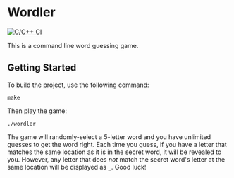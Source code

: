 # Wordler
[![C/C++ CI](https://github.com/WCHunt/Wordler/actions/workflows/Wordler.yml/badge.svg)](https://github.com/WCHunt/Wordler/actions/workflows/Wordler.yml)

This is a command line word guessing game.

## Getting Started

To build the project, use the following command:

```
make
```

Then play the game:

```
./wordler
```

The game will randomly-select a 5-letter word and you have unlimited guesses to get the word right. Each time you guess, if you have a letter that matches the same location as it is in the secret word, it will be revealed to you. However, any letter that does *not* match the secret word's letter at the same location will be displayed as `_`. Good luck!
